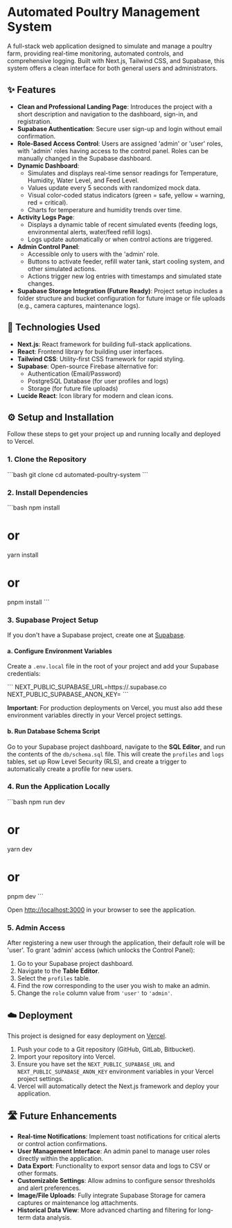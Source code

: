 # Automated Poultry Management System

A full-stack web application designed to simulate and manage a poultry farm, providing real-time monitoring, automated controls, and comprehensive logging. Built with Next.js, Tailwind CSS, and Supabase, this system offers a clean interface for both general users and administrators.

## ✨ Features

*   **Clean and Professional Landing Page**: Introduces the project with a short description and navigation to the dashboard, sign-in, and registration.
*   **Supabase Authentication**: Secure user sign-up and login without email confirmation.
*   **Role-Based Access Control**: Users are assigned 'admin' or 'user' roles, with 'admin' roles having access to the control panel. Roles can be manually changed in the Supabase dashboard.
*   **Dynamic Dashboard**:
    *   Simulates and displays real-time sensor readings for Temperature, Humidity, Water Level, and Feed Level.
    *   Values update every 5 seconds with randomized mock data.
    *   Visual color-coded status indicators (green = safe, yellow = warning, red = critical).
    *   Charts for temperature and humidity trends over time.
*   **Activity Logs Page**:
    *   Displays a dynamic table of recent simulated events (feeding logs, environmental alerts, water/feed refill logs).
    *   Logs update automatically or when control actions are triggered.
*   **Admin Control Panel**:
    *   Accessible only to users with the 'admin' role.
    *   Buttons to activate feeder, refill water tank, start cooling system, and other simulated actions.
    *   Actions trigger new log entries with timestamps and simulated state changes.
*   **Supabase Storage Integration (Future Ready)**: Project setup includes a folder structure and bucket configuration for future image or file uploads (e.g., camera captures, maintenance logs).

## 🚀 Technologies Used

*   **Next.js**: React framework for building full-stack applications.
*   **React**: Frontend library for building user interfaces.
*   **Tailwind CSS**: Utility-first CSS framework for rapid styling.
*   **Supabase**: Open-source Firebase alternative for:
    *   Authentication (Email/Password)
    *   PostgreSQL Database (for user profiles and logs)
    *   Storage (for future file uploads)
*   **Lucide React**: Icon library for modern and clean icons.

## ⚙️ Setup and Installation

Follow these steps to get your project up and running locally and deployed to Vercel.

### 1. Clone the Repository

\`\`\`bash
git clone <your-repository-url>
cd automated-poultry-system
\`\`\`

### 2. Install Dependencies

\`\`\`bash
npm install
# or
yarn install
# or
pnpm install
\`\`\`

### 3. Supabase Project Setup

If you don't have a Supabase project, create one at [Supabase](https://supabase.com/).

#### a. Configure Environment Variables

Create a `.env.local` file in the root of your project and add your Supabase credentials:

\`\`\`
NEXT_PUBLIC_SUPABASE_URL=https://<your-project-id>.supabase.co
NEXT_PUBLIC_SUPABASE_ANON_KEY=<your-anon-key>
\`\`\`

**Important**: For production deployments on Vercel, you must also add these environment variables directly in your Vercel project settings.

#### b. Run Database Schema Script

Go to your Supabase project dashboard, navigate to the **SQL Editor**, and run the contents of the `db/schema.sql` file. This will create the `profiles` and `logs` tables, set up Row Level Security (RLS), and create a trigger to automatically create a profile for new users.

### 4. Run the Application Locally

\`\`\`bash
npm run dev
# or
yarn dev
# or
pnpm dev
\`\`\`

Open [http://localhost:3000](http://localhost:3000) in your browser to see the application.

### 5. Admin Access

After registering a new user through the application, their default role will be 'user'. To grant 'admin' access (which unlocks the Control Panel):

1.  Go to your Supabase project dashboard.
2.  Navigate to the **Table Editor**.
3.  Select the `profiles` table.
4.  Find the row corresponding to the user you wish to make an admin.
5.  Change the `role` column value from `'user'` to `'admin'`.

## ☁️ Deployment

This project is designed for easy deployment on [Vercel](https://vercel.com/).

1.  Push your code to a Git repository (GitHub, GitLab, Bitbucket).
2.  Import your repository into Vercel.
3.  Ensure you have set the `NEXT_PUBLIC_SUPABASE_URL` and `NEXT_PUBLIC_SUPABASE_ANON_KEY` environment variables in your Vercel project settings.
4.  Vercel will automatically detect the Next.js framework and deploy your application.

## 🛣️ Future Enhancements

*   **Real-time Notifications**: Implement toast notifications for critical alerts or control action confirmations.
*   **User Management Interface**: An admin panel to manage user roles directly within the application.
*   **Data Export**: Functionality to export sensor data and logs to CSV or other formats.
*   **Customizable Settings**: Allow admins to configure sensor thresholds and alert preferences.
*   **Image/File Uploads**: Fully integrate Supabase Storage for camera captures or maintenance log attachments.
*   **Historical Data View**: More advanced charting and filtering for long-term data analysis.

